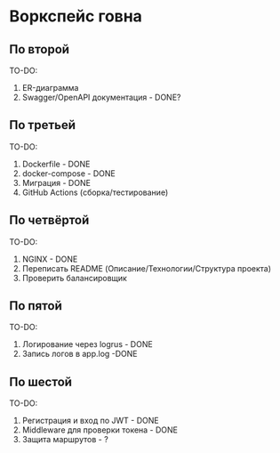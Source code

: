 # Воркспейс говна
## По второй
TO-DO:
1. ER-диаграмма
2. Swagger/OpenAPI документация - DONE?
## По третьей
TO-DO:
1. Dockerfile - DONE
2. docker-compose - DONE
3. Миграция - DONE
4. GitHub Actions (сборка/тестирование)
## По четвёртой
TO-DO:
1. NGINX - DONE
2. Переписать README (Описание/Технологии/Структура проекта)
3. Проверить балансировщик
## По пятой
TO-DO:
1. Логирование через logrus - DONE
2. Запись логов в app.log -DONE
## По шестой
TO-DO:
1. Регистрация и вход по JWT - DONE
2. Middleware для проверки токена - DONE
3. Защита маршрутов - ?
